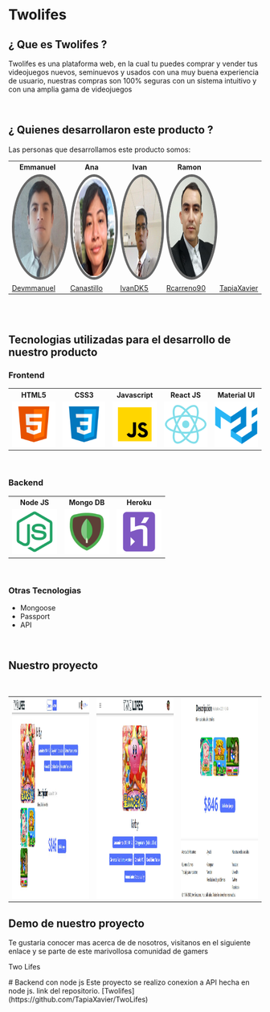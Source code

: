 
<!DOCTYPE html>
<html>
<body>    
<h1> Twolifes</h1>

<h2> ¿ Que es Twolifes ? </h2>

<p>Twolifes es una plataforma web, en la cual tu puedes comprar y vender tus videojuegos nuevos, seminuevos y usados con una muy buena experiencia de usuario, nuestras compras son 100% seguras con un sistema intuitivo y con una amplia gama de videojuegos</p>
    
<br>
    
<h2> ¿ Quienes desarrollaron este producto ? </h2>

<p>Las personas que desarrollamos este producto somos:</p>
    
<table style="width:100%">
  <tr>
    <th>Emmanuel</th>
    <th>Ana</th>
    <th>Ivan</th>
    <th>Ramon</th>
  </tr>
  <tr>
    <td>
        <img src="/public/devs/emmanuel.jpg" alt="emmanuel" style="widht: 200px; height:200px; border-radius: 50%; border: 5px solid #666;">
    </td>
    <td>
        <img src="/public/devs/Ana.jpg" alt="Ana" style="widht: 200px; height:200px; border-radius: 50%; border: 5px solid #666;">
    </td>
    <td>
        <img src="/public/devs/Ivan.jpeg" alt="Ivan" style="widht: 200px; height:200px; border-radius: 50%; border: 5px solid #666;">
    </td>
    <td>
        <img src="/public/devs/Ramon.jpeg" alt="Ivan" style="widht: 200px; height:200px; border-radius: 50%; border: 5px solid #666;">
    </td>
  </tr>
  <tr>  
    <td>
        <a href="https://github.com/Devmmanuel" target="_blank">Devmmanuel</a>
    </td>
    <td>
        <a href="https://github.com/canastillo" target="_blank">Canastillo</a>
    </td>
    <td>
        <a href="https://github.com/ivanDK5" target="_blank">IvanDK5</a>
    </td>
    <td>
        <a href="https://github.com/rcarreno90" target="_blank">Rcarreno90</a>
    </td>
    <td>
        <a href="https://github.com/TapiaXavier" target="_blank">TapiaXavier</a>
    </td>
  </tr>  
</table>
<br>
<br>

    
 <h2>Tecnologias utilizadas para el desarrollo de nuestro producto</h2>

<h3>Frontend</h3>
    
 <table style="width:100%">
  <tr>
    <th>HTML5</th>
    <th>CSS3</th>
    <th>Javascript</th>
    <th>React JS</th>
    <th>Material UI</th>
  </tr>
  <tr>
    <td>
        <img src="/public/tech/html5.png" style="width:90px; height:90px;">
    </td>
    <td>
        <img src="/public/tech/css.png" style="width:90px; height:90px;">
    </td>
    <td>
        <img src="/public/tech/javascript.png" style="width:90px; height:90px;">
    </td>
    <td>
        <img src="/public/tech/react.png" style="width:90px; height:90px;">
    </td>
    <td>
        <img src="/public/tech/material-ui.png" style="width:90px; height:90px;">
    </td>
  </tr>
</table>
<br>
    
<h3>Backend</h3>
    
 <table style="width:100%">
  <tr>
    <th>Node JS</th>
    <th>Mongo DB</th>
    <th>Heroku</th>
  </tr>
  <tr>
    <td>
        <img src="/public/tech/node-js.png" style="width:90px; height:90px;">
    </td>
    <td>
        <img src="/public/tech/mongo-db.png" style="width:90px; height:90px;">
    </td>
    <td>
        <img src="/public/tech/heroku.png" style="width:90px; height:90px;">
    </td>
  </tr>
</table>
<br>

<h3> Otras Tecnologias </h3>
<ul>
    <li>Mongoose</li>
    <li>Passport</li>
    <li>API</li>
</ul>
<br>

<h2> Nuestro proyecto </h2>
<br>
    
 <table style="width:100%">
  <tr>
    <td>
        <img src="/public/proyecto/1.jpeg" style="width:500px; height:400px;">
    </td>
    <td>
        <img src="/public/proyecto/2.jpeg" style="width:500px; height:400px;">
    </td>
    <td>
       <img src="/public/proyecto/3.jpeg" style="width:500px; height:400px;">
    </td>
  </tr>
</table>

<h2> Demo de nuestro proyecto </h2>

<p> Te gustaria conocer mas acerca de de nosotros, visitanos en el siguiente enlace y se parte de este marivollosa comunidad de gamers </p>

<a src="#">Two Lifes</a>

</body>
       
</html>
# Backend con node js 
  Este proyecto se realizo conexion a API hecha en node js.
  link del repositorio.
  [Twolifes](https://github.com/TapiaXavier/TwoLifes)
